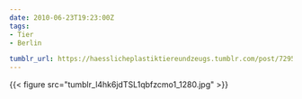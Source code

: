 ```yaml
---
date: 2010-06-23T19:23:00Z
tags:
- Tier
- Berlin

tumblr_url: https://haesslicheplastiktiereundzeugs.tumblr.com/post/729553724
---
```

{{< figure src="tumblr_l4hk6jdTSL1qbfzcmo1_1280.jpg" >}}
